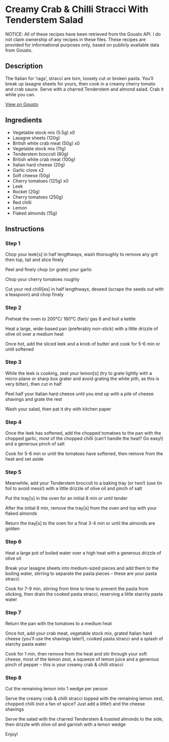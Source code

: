 # Creamy Crab & Chilli Stracci With Tenderstem Salad

NOTICE: All of these recipes have been retrieved from the Gousto API. I do not claim ownership of any recipes in these files. These recipes are provided for informational purposes only, based on publicly available data from Gousto.

## Description

The Italian for ‘rags’, stracci are torn, loosely cut or broken pasta. You’ll break up lasagne sheets for yours, then cook in a creamy cherry tomato and crab sauce. Serve with a charred Tenderstem and almond salad. Crab it while you can.

[View on Gousto](https://www.gousto.co.uk/recipes/cookbook/creamy-crab-tomato-chilli-stracci-with-tenderstem-salad)

## Ingredients

- Vegetable stock mix (5.5g) x0
- Lasagne sheets (120g)
- British white crab meat (50g) x0
- Vegetable stock mix (11g)
- Tenderstem broccoli (80g)
- British white crab meat (100g)
- Italian hard cheese (20g)
- Garlic clove x2
- Soft cheese (50g)
- Cherry tomatoes (125g) x0
- Leek
- Rocket (20g)
- Cherry tomatoes (250g)
- Red chilli
- Lemon
- Flaked almonds (15g)

## Instructions


### Step 1

Chop your leek[s] in half lengthways, wash thoroughly to remove any grit then top, tail and slice finely

Peel and finely chop (or grate) your garlic

Chop your cherry tomatoes roughly

Cut your red chilli[es] in half lengthways, deseed (scrape the seeds out with a teaspoon) and chop finely


### Step 2

Preheat the oven to 200°C/ 180°C (fan)/ gas 6 and boil a kettle

Heat a large, wide-based pan (preferably non-stick) with a little drizzle of olive oil over a medium heat

Once hot, add the sliced leek and a knob of butter and cook for 5-6 min or until softened


### Step 3

While the leek is cooking, zest your lemon[s] (try to grate lightly with a micro-plane or sharp box grater and avoid grating the white pith, as this is very bitter), then cut in half

Peel half your Italian hard cheese until you end up with a pile of cheese shavings and grate the rest

Wash your salad, then pat it dry with kitchen paper


### Step 4

Once the leek has softened, add the chopped tomatoes to the pan with the chopped garlic, most of the chopped chilli (can’t handle the heat? Go easy!) and a generous pinch of salt

Cook for 5-6 min or until the tomatoes have softened, then remove from the heat and set aside


### Step 5

Meanwhile, add your Tenderstem broccoli to a baking tray (or two!) (use tin foil to avoid mess!) with a little drizzle of olive oil and pinch of salt

Put the tray[s] in the oven for an initial 8 min or until tender

After the initial 8 min, remove the tray[s] from the oven and top with your flaked almonds

Return the tray[s] to the oven for a final 3-4 min or until the almonds are golden


### Step 6

Heat a large pot of boiled water over a high heat with a generous drizzle of olive oil

Break your lasagne sheets into medium-sized pieces and add them to the boiling water, stirring to separate the pasta pieces – these are your pasta stracci

Cook for 7-9 min, stirring from time to time to prevent the pasta from sticking, then drain the cooked pasta stracci, reserving a little starchy pasta water


### Step 7

Return the pan with the tomatoes to a medium heat

Once hot, add your crab meat, vegetable stock mix, grated Italian hard cheese (you’ll use the shavings later!), cooked pasta stracci and a splash of starchy pasta water

Cook for 1 min, then remove from the heat and stir through your soft cheese, most of the lemon zest, a squeeze of lemon juice and a generous pinch of pepper – this is your creamy crab & chilli stracci

### Step 8

Cut the remaining lemon into 1 wedge per person

Serve the creamy crab & chilli stracci topped with the remaining lemon zest, chopped chilli (not a fan of spice? Just add a little!) and the cheese shavings

Serve the salad with the charred Tenderstem & toasted almonds to the side, then drizzle with olive oil and garnish with a lemon wedge

Enjoy!

